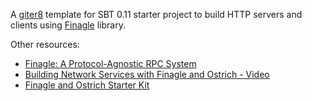 A [giter8][g8] template for SBT 0.11 starter project to build HTTP servers and clients using [Finagle][github-finagle] library.

Other resources:
* [Finagle: A Protocol-Agnostic RPC System][twitter-finagle]
* [Building Network Services with Finagle and Ostrich - Video][tumblr-finagle-ostrich]
* [Finagle and Ostrich Starter Kit][finagle-ostrich-kit]

[g8]: http://github.com/n8han/giter8#readme
[github-finagle]: https://github.com/twitter/finagle
[twitter-finagle]: http://engineering.twitter.com/2011/08/finagle-protocol-agnostic-rpc-system.html
[tumblr-finagle-ostrich]: http://vimeo.com/29763331
[finagle-ostrich-kit]: https://github.com/bmatheny/finagle-starter-kit


